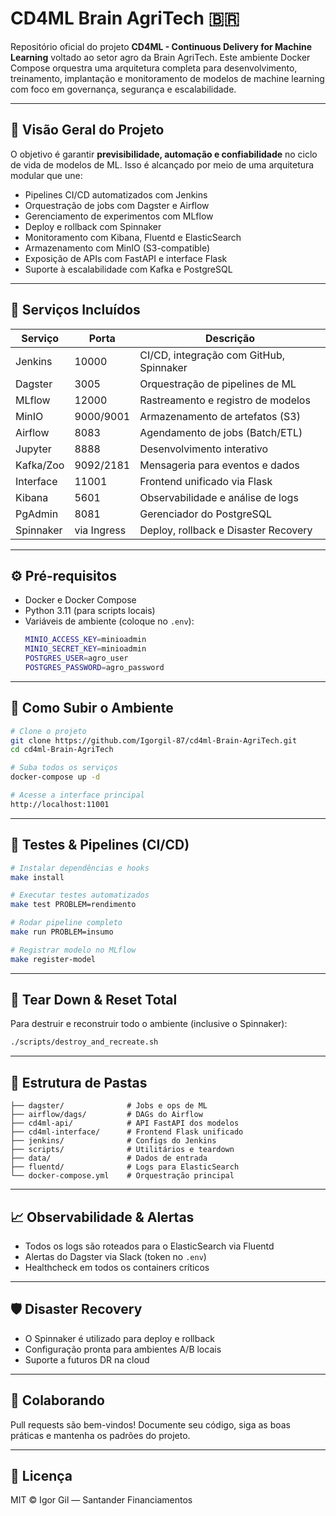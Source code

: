 # CD4ML Brain AgriTech 🇧🇷

Repositório oficial do projeto **CD4ML - Continuous Delivery for Machine Learning** voltado ao setor agro da Brain AgriTech. Este ambiente Docker Compose orquestra uma arquitetura completa para desenvolvimento, treinamento, implantação e monitoramento de modelos de machine learning com foco em governança, segurança e escalabilidade.

---

## 🚜 Visão Geral do Projeto

O objetivo é garantir **previsibilidade, automação e confiabilidade** no ciclo de vida de modelos de ML. Isso é alcançado por meio de uma arquitetura modular que une:

- Pipelines CI/CD automatizados com Jenkins
- Orquestração de jobs com Dagster e Airflow
- Gerenciamento de experimentos com MLflow
- Deploy e rollback com Spinnaker
- Monitoramento com Kibana, Fluentd e ElasticSearch
- Armazenamento com MinIO (S3-compatible)
- Exposição de APIs com FastAPI e interface Flask
- Suporte à escalabilidade com Kafka e PostgreSQL

---

## 🔧 Serviços Incluídos

| Serviço       | Porta     | Descrição |
|---------------|-----------|-----------|
| Jenkins       | 10000     | CI/CD, integração com GitHub, Spinnaker |
| Dagster       | 3005      | Orquestração de pipelines de ML |
| MLflow        | 12000     | Rastreamento e registro de modelos |
| MinIO         | 9000/9001 | Armazenamento de artefatos (S3) |
| Airflow       | 8083      | Agendamento de jobs (Batch/ETL) |
| Jupyter       | 8888      | Desenvolvimento interativo |
| Kafka/Zoo     | 9092/2181 | Mensageria para eventos e dados |
| Interface     | 11001     | Frontend unificado via Flask |
| Kibana        | 5601      | Observabilidade e análise de logs |
| PgAdmin       | 8081      | Gerenciador do PostgreSQL |
| Spinnaker     | via Ingress| Deploy, rollback e Disaster Recovery |

---

## ⚙️ Pré-requisitos

- Docker e Docker Compose
- Python 3.11 (para scripts locais)
- Variáveis de ambiente (coloque no `.env`):
  ```bash
  MINIO_ACCESS_KEY=minioadmin
  MINIO_SECRET_KEY=minioadmin
  POSTGRES_USER=agro_user
  POSTGRES_PASSWORD=agro_password
  ```

---

## 🚀 Como Subir o Ambiente

```bash
# Clone o projeto
git clone https://github.com/Igorgil-87/cd4ml-Brain-AgriTech.git
cd cd4ml-Brain-AgriTech

# Suba todos os serviços
docker-compose up -d

# Acesse a interface principal
http://localhost:11001
```

---

## 🧪 Testes & Pipelines (CI/CD)

```bash
# Instalar dependências e hooks
make install

# Executar testes automatizados
make test PROBLEM=rendimento

# Rodar pipeline completo
make run PROBLEM=insumo

# Registrar modelo no MLflow
make register-model
```

---

## 🔄 Tear Down & Reset Total

Para destruir e reconstruir todo o ambiente (inclusive o Spinnaker):

```bash
./scripts/destroy_and_recreate.sh
```

---

## 🧠 Estrutura de Pastas

```
├── dagster/              # Jobs e ops de ML
├── airflow/dags/         # DAGs do Airflow
├── cd4ml-api/            # API FastAPI dos modelos
├── cd4ml-interface/      # Frontend Flask unificado
├── jenkins/              # Configs do Jenkins
├── scripts/              # Utilitários e teardown
├── data/                 # Dados de entrada
├── fluentd/              # Logs para ElasticSearch
└── docker-compose.yml    # Orquestração principal
```

---

## 📈 Observabilidade & Alertas

- Todos os logs são roteados para o ElasticSearch via Fluentd
- Alertas do Dagster via Slack (token no `.env`)
- Healthcheck em todos os containers críticos

---

## 🛡️ Disaster Recovery

- O Spinnaker é utilizado para deploy e rollback
- Configuração pronta para ambientes A/B locais
- Suporte a futuros DR na cloud

---

## 👥 Colaborando

Pull requests são bem-vindos! Documente seu código, siga as boas práticas e mantenha os padrões do projeto.

---

## 📄 Licença

MIT © Igor Gil — Santander Financiamentos